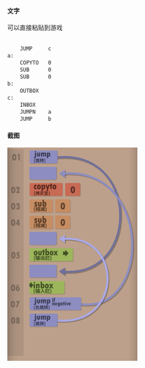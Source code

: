 #### 文字

可以直接粘贴到游戏

```

    JUMP     c
a:
    COPYTO   0
    SUB      0
    SUB      0
b:
    OUTBOX  
c:
    INBOX   
    JUMPN    a
    JUMP     b
```

#### 截图

![](1.png)